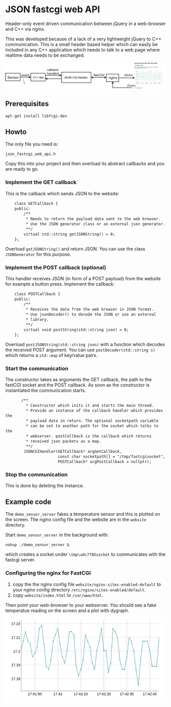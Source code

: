 # JSON fastcgi web API

Header-only event driven communication between jQuery in a web-browser and C++ via nginx.

This was developed because of a lack of a very lightweight jQuery to C++
communication. This is a small header based helper which can easily be
included in any C++ application which needs to talk to a web page
where realtime data needs to be exchanged.

![alt tag](dataflow.png)

## Prerequisites

```
apt-get install libfcgi-dev
```

## Howto

The only file you need is:
```
json_fastcgi_web_api.h
```
Copy this into your project and then overload its
abstract callbacks and you are ready to go.

### Implement the GET callback

This is the callback which sends JSON to the website:

```
	class GETCallback {
	public:
		/**
		 * Needs to return the payload data sent to the web browser.
		 * Use the JSON generator class or an external json generator.
		 **/
		virtual std::string getJSONString() = 0;
	};
```
Overload `getJSONString()` and return JSON. You can use the
class `JSONGenerator` for this purpose.

### Implement the POST callback (optional)

This handler receives JSON (in form of a POST payload) from the
website for example a button press. Implement the callback:

```
	class POSTCallback {
	public:
		/**
		 * Receives the data from the web browser in JSON format.
		 * Use jsonDecoder() to decode the JSON or use an external
		 * library.
		 **/
		virtual void postString(std::string json) = 0;
	};
```
Overload `postJSONString(std::string json)` with a function
which decodes the received POST argument.
You can use `postDecoder(std::string s)` which returns a `std::map` of key/value pairs.

### Start the communication

The constructor takes as arguments the GET callback, the
path to the fastCGI socket and the POST callback. As
soon as the constructor is instantiated the communication
starts.

```
       /**
         * Constructor which inits it and starts the main thread.
         * Provide an instance of the callback handler which provides the
         * payload data in return. The optional socketpath variable
         * can be set to another path for the socket which talks to the
         * webserver. postCallback is the callback which returns
         * received json packets as a map.
         **/
        JSONCGIHandler(GETCallback* argGetCallback,
                       const char socketpath[] = "/tmp/fastcgisocket",
                       POSTCallback* argPostCallback = nullptr);
```

### Stop the communication

This is done by deleting the instance.


## Example code

The `demo_sensor_server` fakes a temperature sensor
and this is plotted on the screen. The nginx
config file and the website are in the `website`
directory.

Start `demo_sensor_server`
in the background with:
```
nohup ./demo_sensor_server &
```
which creates a socket under `\tmp\adc7705socket` to communicates with
the fastcgi server.

### Configuring the nginx for FastCGI

 1. copy the the nginx config file `website/nginx-sites-enabled-default` to your
    nginx config directory `/etc/nginx/sites-enabled/default`.
 2. copy `website/index.html` to `/var/www/html`.
 
Then point your web-browser to your webserver. You should see a fake
temperatue reading on the screen and a plot with dygraph.

![alt tag](screenshot.png)

